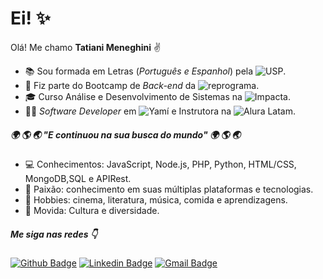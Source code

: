 # Ei! :sparkles:

Olá! Me chamo **Tatiani Meneghini** :v: 

* :books: Sou formada em Letras (*Português e Espanhol*) pela ![USP](https://www5.usp.br).
* :facepunch: Fiz parte do Bootcamp de *Back-end* da ![reprograma](https://reprograma.com.br). 
* :mortar_board: Curso Análise e Desenvolvimento de Sistemas na ![Impacta](www.impacta.edu.br/).
* :woman_technologist: *Software Developer* em ![Yamí](https://yami.com.br) e Instrutora na ![Alura Latam](https://www.aluracursos.com).

#####  :earth_africa: :earth_americas: :earth_asia: "E continuou na sua busca do mundo" :earth_africa: :earth_americas: :earth_asia:

* :computer: Conhecimentos: JavaScript, Node.js, PHP, Python, HTML/CSS, MongoDB,SQL e APIRest.
* 💬 Paixão: conhecimento em suas múltiplas plataformas e tecnologias.
* :yellow_heart: Hobbies: cinema, literatura, música, comida e aprendizagens.
* :rainbow: Movida: Cultura e diversidade.

##### Me siga nas redes :point_down:
[![Github Badge](https://img.shields.io/badge/-Github-000?style=flat-square&logo=Github&logoColor=white&link=https://github.com/tatianimeneghini)](https://github.com/tatianimeneghini) [![Linkedin Badge](https://img.shields.io/badge/-LinkedIn-blue?style=flat-square&logo=Linkedin&logoColor=white&link=https://www.linkedin.com/in/tatianimeneghini/)](https://www.linkedin.com/in/tatianimeneghini/) [![Gmail Badge](https://img.shields.io/badge/-Gmail-c14438?style=flat-square&logo=Gmail&logoColor=white&link=mailto:contato.tatiani.meneghini@gmail.com)](mailto:tatiani.meneghini@gmail.com)
